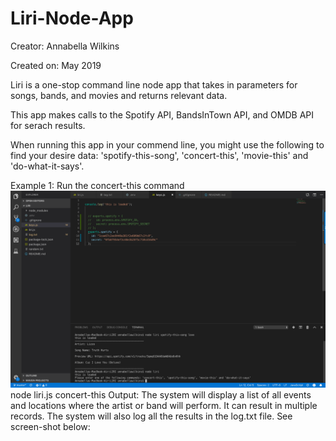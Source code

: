 # Liri-Node-App
Creator: Annabella Wilkins

Created on: May 2019

Liri is a one-stop command line node app that takes in parameters for songs, bands, and movies and returns relevant data.

This app makes calls to the Spotify API, BandsInTown API, and OMDB API for serach results.

When running this app in your commend line, you might use the following to find your desire data:
'spotify-this-song', 'concert-this', 'movie-this' and 'do-what-it-says'.

Example 1: Run the concert-this command
![Test Image 1](liri.png)
 node liri.js concert-this <name of artist or band>
Output: The system will display a list of all events and locations where the artist or band will perform. It can result in multiple records. The system will also log all the results in the log.txt file. See screen-shot below: